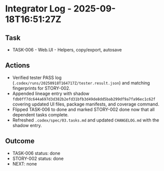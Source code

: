 # Integrator Log - 2025-09-18T16:51:27Z

## Task
- TASK-006 - Web.UI - Helpers, copy/export, autosave

## Actions
- Verified tester PASS log (`.codex/runs/20250918T164717Z/tester.result.json`) and matching fingerprints for STORY-002.
- Appended lineage entry with shadow `fdb0ff7dc644a697d3d382b2efd31bfb3d49de8dd5bab299df9a7fa96ec1c62f` covering updated UI files, package manifests, and coverage command.
- Flipped TASK-006 to done and marked STORY-002 done now that all dependent tasks complete.
- Refreshed `.codex/spec/03.tasks.md` and updated `CHANGELOG.md` with the shadow entry.

## Outcome
- TASK-006 status: done
- STORY-002 status: done
- NEXT: none
